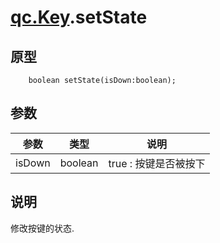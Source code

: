 # [qc.Key](Key.md).setState

## 原型
````
	boolean setState(isDown:boolean);
````

## 参数
| 参数 | 类型 | 说明 |
| --- | ---- | ---- |
| isDown | boolean | true : 按键是否被按下 |

## 说明
修改按键的状态.
